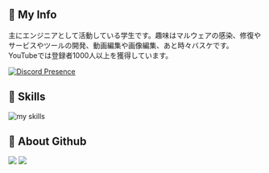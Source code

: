 ## 🫠 My Info
主にエンジニアとして活動している学生です。趣味はマルウェアの感染、修復やサービスやツールの開発、動画編集や画像編集、あと時々バスケです。  
YouTubeでは登録者1000人以上を獲得しています。  

[![Discord Presence](https://lanyard.cnrad.dev/api/851357394976899116)](https://discord.com/users/851357394976899116)

## 🌱 Skills
<img alt="my skills" src="https://skillicons.dev/icons?theme=dark&perline=12&i=html,css,js,nodejs,nextjs,php,mysql,react,cs,dotnet,bots,discordjs,blender,cloudflare,replit,github,vercel,visualstudio,vscode,windows" />  

## 👀 About Github
<picture>
  <source
    srcset="https://github-readme-stats.vercel.app/api?username=piennu777&show_icons=true&theme=dark"
    media="(prefers-color-scheme: dark)"
  />
  <source
    srcset="https://github-readme-stats.vercel.app/api?username=piennu777&show_icons=true"
    media="(prefers-color-scheme: light), (prefers-color-scheme: no-preference)"
  />
  <img src="https://github-readme-stats.vercel.app/api?username=piennu777&show_icons=true" />
</picture>
<picture>
  <img src="https://github-readme-stats.vercel.app/api/top-langs/?username=piennu777&layout=compact&theme=dark" />
</picture>
